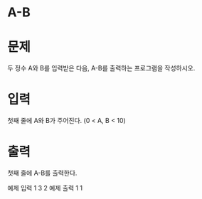 # A-B
# 문제
두 정수 A와 B를 입력받은 다음, A-B를 출력하는 프로그램을 작성하시오.

# 입력
첫째 줄에 A와 B가 주어진다. (0 < A, B < 10)

# 출력
첫째 줄에 A-B를 출력한다.

예제 입력 1 
3 2
예제 출력 1 
1